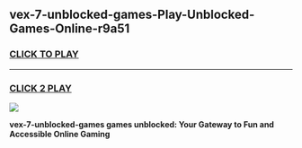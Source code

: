 
## vex-7-unblocked-games-Play-Unblocked-Games-Online-r9a51
<h3>
<a href="https://premium76.site?title=vex-7-unblocked-games&ref=25A">CLICK TO PLAY</a></h3>
<hr>

<h3>
<a href="https://premium76.site?title=vex-7-unblocked-games&ref=25A">CLICK 2 PLAY</a>
  
</h3>

<a href="https://premium76.site?title=vex-7-unblocked-games&ref=25A"><img src="https://clearcache.store/games.png"></a>


**vex-7-unblocked-games games unblocked: Your Gateway to Fun and Accessible Online Gaming**
